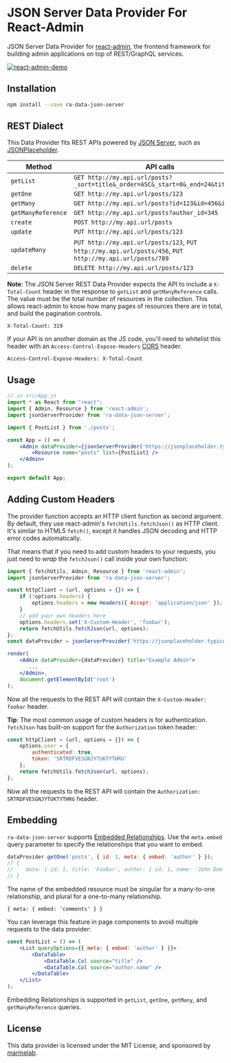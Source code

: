 # JSON Server Data Provider For React-Admin

JSON Server Data Provider for [react-admin](https://github.com/marmelab/react-admin), the frontend framework for building admin applications on top of REST/GraphQL services.

[![react-admin-demo](https://marmelab.com/react-admin/img/react-admin-demo-still.png)](https://www.youtube.com/watch?v=bJEo1O1oT6o)

## Installation

```sh
npm install --save ra-data-json-server
```

## REST Dialect

This Data Provider fits REST APIs powered by [JSON Server](https://github.com/typicode/json-server), such as [JSONPlaceholder](https://jsonplaceholder.typicode.com/).

| Method             | API calls                                                                                               |
| ------------------ | ------------------------------------------------------------------------------------------------------- |
| `getList`          | `GET http://my.api.url/posts?_sort=title&_order=ASC&_start=0&_end=24&title=bar`                         |
| `getOne`           | `GET http://my.api.url/posts/123`                                                                       |
| `getMany`          | `GET http://my.api.url/posts?id=123&id=456&id=789`     |
| `getManyReference` | `GET http://my.api.url/posts?author_id=345`                                                             |
| `create`           | `POST http://my.api.url/posts`                                                                      |
| `update`           | `PUT http://my.api.url/posts/123`                                                                       |
| `updateMany`       | `PUT http://my.api.url/posts/123`, `PUT http://my.api.url/posts/456`, `PUT http://my.api.url/posts/789` |
| `delete`           | `DELETE http://my.api.url/posts/123`                                                                    |

**Note**: The JSON Server REST Data Provider expects the API to include a `X-Total-Count` header in the response to `getList` and `getManyReference` calls. The value must be the total number of resources in the collection. This allows react-admin to know how many pages of resources there are in total, and build the pagination controls.

```
X-Total-Count: 319
```

If your API is on another domain as the JS code, you'll need to whitelist this header with an `Access-Control-Expose-Headers` [CORS](https://developer.mozilla.org/en-US/docs/Web/HTTP/Access_control_CORS) header.

```
Access-Control-Expose-Headers: X-Total-Count
```

## Usage

```jsx
// in src/App.js
import * as React from "react";
import { Admin, Resource } from 'react-admin';
import jsonServerProvider from 'ra-data-json-server';

import { PostList } from './posts';

const App = () => (
    <Admin dataProvider={jsonServerProvider('https://jsonplaceholder.typicode.com')}>
        <Resource name="posts" list={PostList} />
    </Admin>
);

export default App;
```

## Adding Custom Headers

The provider function accepts an HTTP client function as second argument. By default, they use react-admin's `fetchUtils.fetchJson()` as HTTP client. It's similar to HTML5 `fetch()`, except it handles JSON decoding and HTTP error codes automatically.

That means that if you need to add custom headers to your requests, you just need to *wrap* the `fetchJson()` call inside your own function:

```jsx
import { fetchUtils, Admin, Resource } from 'react-admin';
import jsonServerProvider from 'ra-data-json-server';

const httpClient = (url, options = {}) => {
    if (!options.headers) {
        options.headers = new Headers({ Accept: 'application/json' });
    }
    // add your own headers here
    options.headers.set('X-Custom-Header', 'foobar');
    return fetchUtils.fetchJson(url, options);
};
const dataProvider = jsonServerProvider('https://jsonplaceholder.typicode.com', httpClient);

render(
    <Admin dataProvider={dataProvider} title="Example Admin">
       ...
    </Admin>,
    document.getElementById('root')
);
```

Now all the requests to the REST API will contain the `X-Custom-Header: foobar` header.

**Tip**: The most common usage of custom headers is for authentication. `fetchJson` has built-on support for the `Authorization` token header:

```js
const httpClient = (url, options = {}) => {
    options.user = {
        authenticated: true,
        token: 'SRTRDFVESGNJYTUKTYTHRG'
    };
    return fetchUtils.fetchJson(url, options);
};
```

Now all the requests to the REST API will contain the `Authorization: SRTRDFVESGNJYTUKTYTHRG` header.

## Embedding

`ra-data-json-server` supports [Embedded Relationships](https://marmelab.com/react-admin/DataProviders.html#embedding-relationships). Use the `meta.embed` query parameter to specify the relationships that you want to embed. 

```jsx
dataProvider.getOne('posts', { id: 1, meta: { embed: 'author' } });
// { 
//    data: { id: 1, title: 'FooBar', author: { id: 1, name: 'John Doe' } },
// }
```

The name of the embedded resource must be singular for a many-to-one relationship, and plural for a one-to-many relationship.

```
{ meta: { embed: 'comments' } }
```

You can leverage this feature in page components to avoid multiple requests to the data provider:

```jsx
const PostList = () => (
    <List queryOptions={{ meta: { embed: 'author' } }}>
        <DataTable>
            <DataTable.Col source="title" />
            <DataTable.Col source="author.name" />
        </DataTable>
    </List>
);
```

Embedding Relationships is supported in `getList`, `getOne`, `getMany`, and `getManyReference` queries.

## License

This data provider is licensed under the MIT License, and sponsored by [marmelab](https://marmelab.com).
